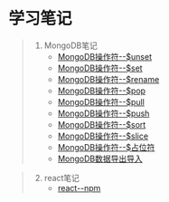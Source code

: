 # 学习笔记
> 1. MongoDB笔记
>       + [MongoDB操作符--$unset](https://github.com/hsiangleev/notes/issues/1)
>       + [MongoDB操作符--$set](https://github.com/hsiangleev/notes/issues/2)
>       + [MongoDB操作符--$rename](https://github.com/hsiangleev/notes/issues/3)
>       + [MongoDB操作符--$pop](https://github.com/hsiangleev/notes/issues/4)
>       + [MongoDB操作符--$pull](https://github.com/hsiangleev/notes/issues/5)
>       + [MongoDB操作符--$push](https://github.com/hsiangleev/notes/issues/6)
>       + [MongoDB操作符--$sort](https://github.com/hsiangleev/notes/issues/7)
>       + [MongoDB操作符--$slice](https://github.com/hsiangleev/notes/issues/8)
>       + [MongoDB操作符--$占位符](https://github.com/hsiangleev/notes/issues/9)
>       + [MongoDB数据导出导入](https://github.com/hsiangleev/notes/issues/10)

> 2. react笔记
>       + [react--npm](https://github.com/hsiangleev/notes/issues/11)
